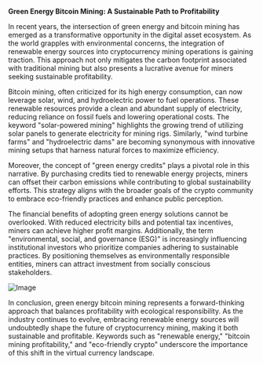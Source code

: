 **Green Energy Bitcoin Mining: A Sustainable Path to Profitability**

In recent years, the intersection of green energy and bitcoin mining has emerged as a transformative opportunity in the digital asset ecosystem. As the world grapples with environmental concerns, the integration of renewable energy sources into cryptocurrency mining operations is gaining traction. This approach not only mitigates the carbon footprint associated with traditional mining but also presents a lucrative avenue for miners seeking sustainable profitability.

Bitcoin mining, often criticized for its high energy consumption, can now leverage solar, wind, and hydroelectric power to fuel operations. These renewable resources provide a clean and abundant supply of electricity, reducing reliance on fossil fuels and lowering operational costs. The keyword "solar-powered mining" highlights the growing trend of utilizing solar panels to generate electricity for mining rigs. Similarly, "wind turbine farms" and "hydroelectric dams" are becoming synonymous with innovative mining setups that harness natural forces to maximize efficiency.

Moreover, the concept of "green energy credits" plays a pivotal role in this narrative. By purchasing credits tied to renewable energy projects, miners can offset their carbon emissions while contributing to global sustainability efforts. This strategy aligns with the broader goals of the crypto community to embrace eco-friendly practices and enhance public perception.

The financial benefits of adopting green energy solutions cannot be overlooked. With reduced electricity bills and potential tax incentives, miners can achieve higher profit margins. Additionally, the term "environmental, social, and governance (ESG)" is increasingly influencing institutional investors who prioritize companies adhering to sustainable practices. By positioning themselves as environmentally responsible entities, miners can attract investment from socially conscious stakeholders.

![Image](https://github.com/user-attachments/assets/31692037-0104-4703-abd1-696b6a7dd41b)

In conclusion, green energy bitcoin mining represents a forward-thinking approach that balances profitability with ecological responsibility. As the industry continues to evolve, embracing renewable energy sources will undoubtedly shape the future of cryptocurrency mining, making it both sustainable and profitable. Keywords such as "renewable energy," "bitcoin mining profitability," and "eco-friendly crypto" underscore the importance of this shift in the virtual currency landscape.